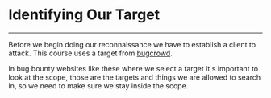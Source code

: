 
# Identifying Our Target

---

Before we begin doing our reconnaissance we have to establish a client to attack. This course uses a target from [bugcrowd](https://www.bugcrowd.com/).

In bug bounty websites like these where we select a target it's important to look at the scope, those are the targets and things we are allowed to search in, so we need to make sure we stay inside the scope.


